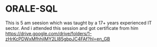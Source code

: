 # ORALE-SQL
This is 5 am seesion which was taught by a 17+ years experienced IT sector. And i attended this session and got certificate from him
https://drive.google.com/drive/folders/1-zHrKcPDWxMfhhjlMY2LI85gbpJC4FAf?hl=en_GB
